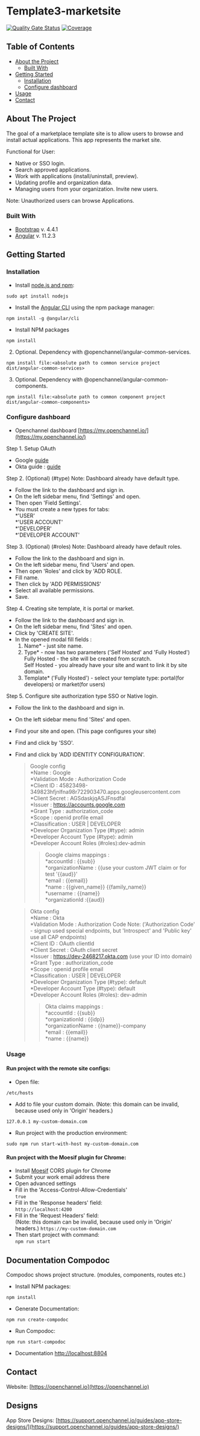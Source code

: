 # Template3-marketsite
[![Quality Gate Status](https://sonarcloud.io/api/project_badges/measure?project=openchannel_template3-marketsite&metric=alert_status&token=09ecb76af06050dd9ee59a4ada98a9e937517fbf)](https://sonarcloud.io/dashboard?id=openchannel_template3-marketsite)
[![Coverage](https://sonarcloud.io/api/project_badges/measure?project=openchannel_template3-marketsite&metric=coverage&token=09ecb76af06050dd9ee59a4ada98a9e937517fbf)](https://sonarcloud.io/dashboard?id=openchannel_template3-marketsite)
## Table of Contents

* [About the Project](#about-the-project)
  * [Built With](#built-with)
* [Getting Started](#getting-started)
  * [Installation](#installation)
  * [Configure dashboard](#configure-dashboard)
* [Usage](#usage)
* [Contact](#contact)

## About The Project

The goal of a marketplace template site is to allow users to browse and install actual applications. This app represents the market site.

Functional for User:
- Native or SSO login.
- Search approved applications. 
- Work with applications (install/uninstall, preview).
- Updating profile and organization data.
- Managing users from your organization. Invite new users.

Note: Unauthorized users can browse Applications.

### Built With
* [Bootstrap](https://getbootstrap.com) v. 4.4.1
* [Angular](https://angular.io) v. 11.2.3

## Getting Started

### Installation

- Install [node.js and npm](https://linuxize.com/post/how-to-install-node-js-on-ubuntu-18.04/):
```
sudo apt install nodejs
```
- Install the [Angular CLI](https://angular.io/cli) using the npm package manager:
```
npm install -g @angular/cli
```
- Install NPM packages
```
npm install
```

2. Optional. Dependency with @openchannel/angular-common-services.
```
npm install file:<absolute path to common service project dist/angular-common-services>
```

3. Optional. Dependency with @openchannel/angular-common-components.
```
npm install file:<absolute path to common component project dist/angular-common-components>
```

### Configure dashboard
- Openchannel dashboard [https://my.openchannel.io/](https://my.openchannel.io/)


Step 1. Setup OAuth
- Google [guide](https://developers.google.com/identity/protocols/oauth2/openid-connect)
- Okta guide : [guide](https://developer.okta.com/docs/guides/implement-oauth-for-okta/overview)

Step 2. (Optional) (#type) Note: Dashboard already have default type.  
- Follow the link to the dashboard and sign in.
- On the left sidebar menu, find 'Settings' and open.
- Then open 'Field Settings'.
- You must create a new types for tabs:  
  *'USER'  
  *'USER ACCOUNT'  
  *'DEVELOPER'  
  *'DEVELOPER ACCOUNT'

Step 3. (Optional) (#roles) Note: Dashboard already have default roles.
- Follow the link to the dashboard and sign in.
- On the left sidebar menu, find 'Users' and open.
- Then open 'Roles' and click by 'ADD ROLE.
- Fill name.
- Then click by 'ADD PERMISSIONS'
- Select all available permissions.
- Save.

Step 4. Creating site template, it is portal or market.
- Follow the link to the dashboard and sign in.
- On the left sidebar menu, find 'Sites' and open.
- Click by 'CREATE SITE'.
- In the opened modal fill fields :  
    1. Name* - just site name.  
    2. Type* - now has two parameters ('Self Hosted' and 'Fully Hosted')  
       Fully Hosted - the site will be created from scratch.  
       Self Hosted - you already have your site and want to link it by site domain.  
    3) Template* ('Fully Hosted') - select your template type: portal(for developers) or market(for users)

Step 5. Configure site authorization type SSO or Native login.
- Follow the link to the dashboard and sign in.
- On the left sidebar menu find 'Sites' and open.
- Find your site and open. (This page configures your site)
- Find and click by 'SSO'.
- Find and click by 'ADD IDENTITY CONFIGURATION'.
  >Google config  
  *Name : Google  
  *Validation Mode : Authorization Code  
  *Client ID : 45823498-349823hfjnlfna98r722903470.apps.googleusercontent.com   
  *Client Secret : AGSdaskjqASJFnsdfal  
  *Issuer : https://accounts.google.com   
  *Grant Type : authorization_code  
  *Scope : openid profile email  
  *Classification : USER | DEVELOPER  
  *Developer Organization Type (#type): admin  
  *Developer Account Type (#type): admin  
  *Developer Account Roles (#roles):dev-admin
  >>Google claims mappings :  
  *accountId : {{sub}}  
  *organizationName : {{use your custom JWT claim or for test '{{aud}}'  
  *email : {{email}}  
  *name : {{given_name}} {{family_name}}  
  *username : {{name}}  
  *organizationId :{{aud}}

  >Okta config  
  *Name : Okta  
  *Validation Mode : Authorization Code
  Note: ('Authorization Code' - signup used special endpoints, but 'Introspect'
  and 'Public key' use all CAP endpoints)  
  *Client ID : OAuth clientId  
  *Client Secret : OAuth client secret  
  *Issuer : https://dev-2468217.okta.com (use your ID into domain)  
  *Grant Type : authorization_code  
  *Scope : openid profile email  
  *Classification : USER | DEVELOPER  
  *Developer Organization Type (#type): default  
  *Developer Account Type (#type): default  
  *Developer Account Roles (#roles): dev-admin
  >>Okta claims mappings :  
  *accountId : {{sub}}  
  *organizationId : {{idp}}  
  *organizationName : {{name}}-company  
  *email : {{email}}  
  *name : {{name}}

### Usage

#### Run project with the remote site configs:

- Open file:
```
/etc/hosts
```
- Add to file your custom domain. (Note: this domain can be invalid, because used only in 'Origin' headers.)
```
127.0.0.1 my-custom-domain.com
```
- Run project with the production environment:
```
sudo npm run start-with-host my-custom-domain.com
```

####  Run project with the Moesif plugin for Chrome:

- Install [Moesif](https://chrome.google.com/webstore/detail/moesif-origin-cors-change/digfbfaphojjndkpccljibejjbppifbc/related) CORS plugin for Chrome
- Submit your work email address there
- Open advanced settings
- Fill in the 'Access-Control-Allow-Credentials'<br>
  ``
  true
  ``
- Fill in the 'Response headers' field: <br>
  ``
  http://localhost:4200
  ``
- Fill in the 'Request Headers' field:<br>
  (Note: this domain can be invalid, because used only in 'Origin' headers.)
  ``
  https://my-custom-domain.com
  ``
- Then start project with command:<br>
  ``
  npm run start
  ``<br>

## Documentation Compodoc
Compodoc shows project structure. (modules, components, routes etc.)

- Install NPM packages:
```
npm install
```
- Generate Documentation:
```
npm run create-compodoc
```
- Run Compodoc:
```
npm run start-compodoc
```

- Documentation [http://localhost:8804](http://localhost:8804)

## Contact

Website: [https://openchannel.io](https://openchannel.io)

## Designs

App Store Designs: [https://support.openchannel.io/guides/app-store-designs/](https://support.openchannel.io/guides/app-store-designs/)
